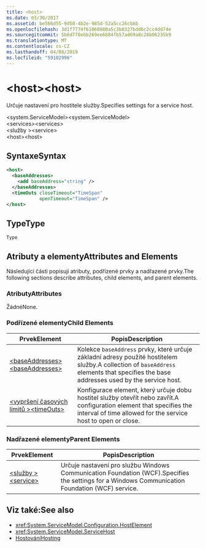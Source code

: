 ```yaml
---
title: <host>
ms.date: 03/30/2017
ms.assetid: be566d55-9d50-4b2e-985d-52a5cc26cbbb
ms.openlocfilehash: 3d1f7774f61060880a5c3b0327bdd6c2cc4dd74e
ms.sourcegitcommit: 5b6d778ebb269ee6684fb57ad69a8c28b06235b9
ms.translationtype: MT
ms.contentlocale: cs-CZ
ms.lasthandoff: 04/08/2019
ms.locfileid: "59102996"
---
```

# <a name="host"></a><span data-ttu-id="de67e-101">\<host></span><span class="sxs-lookup"><span data-stu-id="de67e-101">\<host></span></span>
<span data-ttu-id="de67e-102">Určuje nastavení pro hostitele služby.</span><span class="sxs-lookup"><span data-stu-id="de67e-102">Specifies settings for a service host.</span></span>  
  
 <span data-ttu-id="de67e-103">\<system.ServiceModel></span><span class="sxs-lookup"><span data-stu-id="de67e-103">\<system.ServiceModel></span></span>  
<span data-ttu-id="de67e-104">\<services></span><span class="sxs-lookup"><span data-stu-id="de67e-104">\<services></span></span>  
<span data-ttu-id="de67e-105">\<služby ></span><span class="sxs-lookup"><span data-stu-id="de67e-105">\<service></span></span>  
<span data-ttu-id="de67e-106">\<host></span><span class="sxs-lookup"><span data-stu-id="de67e-106">\<host></span></span>  
  
## <a name="syntax"></a><span data-ttu-id="de67e-107">Syntaxe</span><span class="sxs-lookup"><span data-stu-id="de67e-107">Syntax</span></span>  
  
```xml  
<host>
  <baseAddresses>
    <add baseAddress="string" />
  </baseAddresses>
  <timeOuts closeTimeout="TimeSpan"
            openTimeout="TimeSpan" />
</host>
```  
  
## <a name="type"></a><span data-ttu-id="de67e-108">Type</span><span class="sxs-lookup"><span data-stu-id="de67e-108">Type</span></span>  
 `Type`  
  
## <a name="attributes-and-elements"></a><span data-ttu-id="de67e-109">Atributy a elementy</span><span class="sxs-lookup"><span data-stu-id="de67e-109">Attributes and Elements</span></span>  
 <span data-ttu-id="de67e-110">Následující části popisují atributy, podřízené prvky a nadřazené prvky.</span><span class="sxs-lookup"><span data-stu-id="de67e-110">The following sections describe attributes, child elements, and parent elements.</span></span>  
  
### <a name="attributes"></a><span data-ttu-id="de67e-111">Atributy</span><span class="sxs-lookup"><span data-stu-id="de67e-111">Attributes</span></span>  
 <span data-ttu-id="de67e-112">Žádné</span><span class="sxs-lookup"><span data-stu-id="de67e-112">None.</span></span>  
  
### <a name="child-elements"></a><span data-ttu-id="de67e-113">Podřízené elementy</span><span class="sxs-lookup"><span data-stu-id="de67e-113">Child Elements</span></span>  
  
|<span data-ttu-id="de67e-114">Prvek</span><span class="sxs-lookup"><span data-stu-id="de67e-114">Element</span></span>|<span data-ttu-id="de67e-115">Popis</span><span class="sxs-lookup"><span data-stu-id="de67e-115">Description</span></span>|  
|-------------|-----------------|  
|[<span data-ttu-id="de67e-116">\<baseAddresses></span><span class="sxs-lookup"><span data-stu-id="de67e-116">\<baseAddresses></span></span>](../../../../../docs/framework/configure-apps/file-schema/wcf/baseaddresses.md)|<span data-ttu-id="de67e-117">Kolekce `baseAddress` prvky, které určuje základní adresy použité hostitelem služby.</span><span class="sxs-lookup"><span data-stu-id="de67e-117">A collection of `baseAddress` elements that specifies the base addresses used by the service host.</span></span>|  
|[<span data-ttu-id="de67e-118">\<vypršení časových limitů ></span><span class="sxs-lookup"><span data-stu-id="de67e-118">\<timeOuts></span></span>](../../../../../docs/framework/configure-apps/file-schema/wcf/timeouts.md)|<span data-ttu-id="de67e-119">Konfigurace element, který určuje dobu hostitel služby otevřít nebo zavřít.</span><span class="sxs-lookup"><span data-stu-id="de67e-119">A configuration element that specifies the interval of time allowed for the service host to open or close.</span></span>|  
  
### <a name="parent-elements"></a><span data-ttu-id="de67e-120">Nadřazené elementy</span><span class="sxs-lookup"><span data-stu-id="de67e-120">Parent Elements</span></span>  
  
|<span data-ttu-id="de67e-121">Prvek</span><span class="sxs-lookup"><span data-stu-id="de67e-121">Element</span></span>|<span data-ttu-id="de67e-122">Popis</span><span class="sxs-lookup"><span data-stu-id="de67e-122">Description</span></span>|  
|-------------|-----------------|  
|[<span data-ttu-id="de67e-123">\<služby ></span><span class="sxs-lookup"><span data-stu-id="de67e-123">\<service></span></span>](../../../../../docs/framework/configure-apps/file-schema/wcf/service.md)|<span data-ttu-id="de67e-124">Určuje nastavení pro službu Windows Communication Foundation (WCF).</span><span class="sxs-lookup"><span data-stu-id="de67e-124">Specifies the settings for a Windows Communication Foundation (WCF) service.</span></span>|  
  
## <a name="see-also"></a><span data-ttu-id="de67e-125">Viz také:</span><span class="sxs-lookup"><span data-stu-id="de67e-125">See also</span></span>

- <xref:System.ServiceModel.Configuration.HostElement>
- <xref:System.ServiceModel.ServiceHost>
- [<span data-ttu-id="de67e-126">Hostování</span><span class="sxs-lookup"><span data-stu-id="de67e-126">Hosting</span></span>](../../../../../docs/framework/wcf/feature-details/hosting.md)
